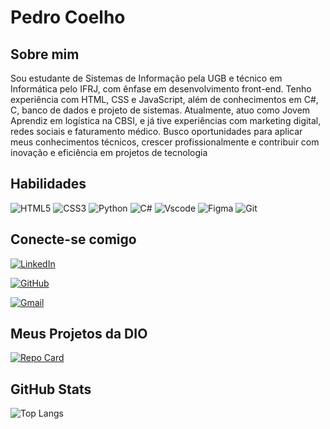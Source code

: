 
# Pedro Coelho


## Sobre mim
Sou estudante de Sistemas de Informação pela UGB e técnico em Informática pelo IFRJ, com ênfase em desenvolvimento front-end. Tenho experiência com HTML, CSS e JavaScript, além de conhecimentos em C#, C, banco de dados e projeto de sistemas. Atualmente, atuo como Jovem Aprendiz em logística na CBSI, e já tive experiências com marketing digital, redes sociais e faturamento médico. Busco oportunidades para aplicar meus conhecimentos técnicos, crescer profissionalmente e contribuir com inovação e eficiência em projetos de tecnologia

## Habilidades
![HTML5](https://img.shields.io/badge/HTML5-E34F26?style=for-the-badge&logo=html5&logoColor=purple) ![CSS3](https://img.shields.io/badge/CSS3-1572B6?style=for-the-badge&logo=css3&logoColor=white)
![Python](https://img.shields.io/badge/python-3670A0?style=for-the-badge&logo=python&logoColor=ffdd54)
![C#](https://img.shields.io/badge/C%23-239120?style=for-the-badge&logo=c-sharp&logoColor=white)
![Vscode](https://img.shields.io/badge/Vscode-007ACC?style=for-the-badge&logo=visual-studio-code&logoColor=white)
![Figma](https://img.shields.io/badge/Figma-696969?style=for-the-badge&logo=figma&logoColor=figma)
![Git](https://img.shields.io/badge/GIT-E44C30?style=for-the-badge&logo=git&logoColor=white)  

## Conecte-se comigo

[![LinkedIn](https://img.shields.io/badge/LinkedIn-0077B5?style=for-the-badge&logo=linkedin&logoColor=white)](https://www.linkedin.com/in/pedro-coelho-1504a4302)

[![GitHub](https://img.shields.io/badge/GitHub-100000?style=for-the-badge&logo=github&logoColor=white)](https://github.com/Pedrossilvaa317)

[![Gmail](https://img.shields.io/badge/Gmail-333333?style=for-the-badge&logo=gmail&logoColor=red)](mailto:pedrocsilva317@gmail.com)

## Meus Projetos da DIO 
[![Repo Card](https://github-readme-stats.vercel.app/api/pin/?username=SEUUSERNAME&repo=SEUREPOSITORIO&bg_color=000&border_color=30A3DC&show_icons=true&icon_color=30A3DC&title_color=E94D5F&text_color=FFF)](https://github.com/SEUUSERNAME/SEUREPOSITORIO)

## GitHub Stats
![Top Langs](https://github-readme-stats-git-masterrstaa-rickstaa.vercel.app/api/top-langs/?username=Pedrossilvaa317&layout=compact&bg_color=000&border_color=30A3DC&title_color=E94D5F&text_color=FFF)
